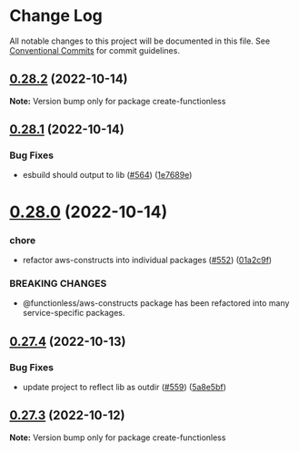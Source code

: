 # Change Log

All notable changes to this project will be documented in this file.
See [Conventional Commits](https://conventionalcommits.org) for commit guidelines.

## [0.28.2](https://github.com/functionless/functionless/compare/v0.28.1...v0.28.2) (2022-10-14)

**Note:** Version bump only for package create-functionless

## [0.28.1](https://github.com/functionless/functionless/compare/v0.28.0...v0.28.1) (2022-10-14)

### Bug Fixes

- esbuild should output to lib ([#564](https://github.com/functionless/functionless/issues/564)) ([1e7689e](https://github.com/functionless/functionless/commit/1e7689e5604ae6d6568b49ef41425755496b642f))

# [0.28.0](https://github.com/functionless/functionless/compare/v0.27.4...v0.28.0) (2022-10-14)

### chore

- refactor aws-constructs into individual packages ([#552](https://github.com/functionless/functionless/issues/552)) ([01a2c9f](https://github.com/functionless/functionless/commit/01a2c9ff714e811f679ab25d9d62722e535eaf6b))

### BREAKING CHANGES

- @functionless/aws-constructs package has been refactored into many service-specific packages.

## [0.27.4](https://github.com/functionless/functionless/compare/v0.27.3...v0.27.4) (2022-10-13)

### Bug Fixes

- update project to reflect lib as outdir ([#559](https://github.com/functionless/functionless/issues/559)) ([5a8e5bf](https://github.com/functionless/functionless/commit/5a8e5bf6d3e146f864e1cf9fe71e92ee78f4ab3b))

## [0.27.3](https://github.com/functionless/functionless/compare/v0.27.2...v0.27.3) (2022-10-12)

**Note:** Version bump only for package create-functionless
